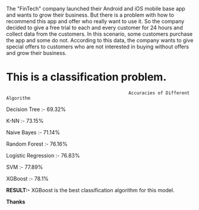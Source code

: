 The "FinTech" company launched their Android and iOS mobile base app and wants to grow their business. But there is a problem with how to recommend this app and offer who really want to use it. So the company decided to give a free trial to each and every customer for 24 hours and collect data from the customers. In this scenario, some customers purchase the app and some do not. According to this data, the company wants to give special offers to customers who are not interested in buying without offers and grow their business.

# This is a classification problem.

                                                  Accuracies of Different Algorithm

Decision Tree           :- 69.32%

K-NN                    :- 73.15%

Naive Bayes             :- 71.14%

Random Forest           :- 76.16%

Logistic Regression     :- 76.83%

SVM                     :- 77.89%

XGBoost                 :- 78.1%


**RESULT:-** XGBoost is the best classification algorithm for this model.

**Thanks**



                                                 


                                                 
                                                   

